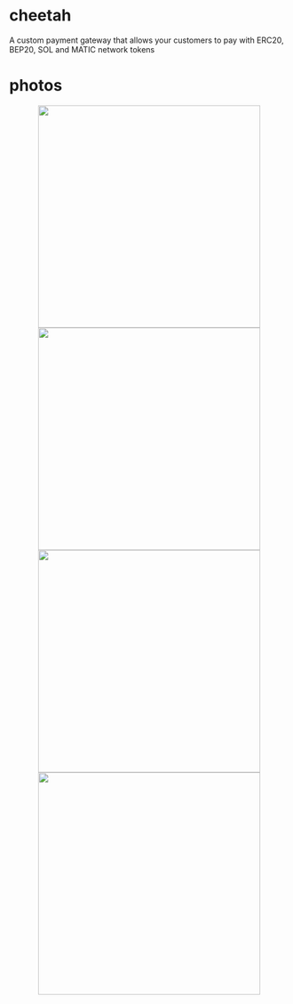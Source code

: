 # cheetah
A custom payment gateway that allows your customers to pay with ERC20, BEP20, SOL and MATIC network tokens

# photos
<div align="center">
<code><img height="400" src=""></code>
<code><img height="400" src=""></code>
<code><img height="400" src=""></code>
<code><img height="400" src=""></code>
</div>